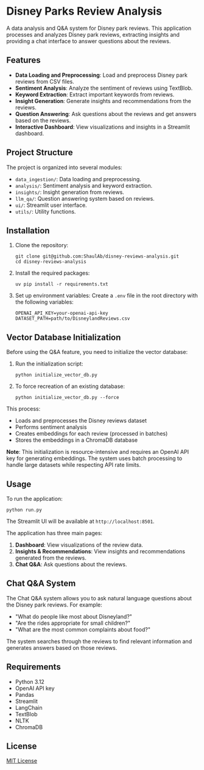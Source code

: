 # Disney Parks Review Analysis

A data analysis and Q&A system for Disney park reviews. This application processes and analyzes Disney park reviews, extracting insights and providing a chat interface to answer questions about the reviews.

## Features

- **Data Loading and Preprocessing**: Load and preprocess Disney park reviews from CSV files.
- **Sentiment Analysis**: Analyze the sentiment of reviews using TextBlob.
- **Keyword Extraction**: Extract important keywords from reviews.
- **Insight Generation**: Generate insights and recommendations from the reviews.
- **Question Answering**: Ask questions about the reviews and get answers based on the reviews.
- **Interactive Dashboard**: View visualizations and insights in a Streamlit dashboard.

## Project Structure

The project is organized into several modules:

- `data_ingestion/`: Data loading and preprocessing.
- `analysis/`: Sentiment analysis and keyword extraction.
- `insights/`: Insight generation from reviews.
- `llm_qa/`: Question answering system based on reviews.
- `ui/`: Streamlit user interface.
- `utils/`: Utility functions.

## Installation

1. Clone the repository:
   ```
   git clone git@github.com:ShaulAb/disney-reviews-analysis.git
   cd disney-reviews-analysis
   ```

2. Install the required packages:
   ```
   uv pip install -r requirements.txt
   ```

3. Set up environment variables:
   Create a `.env` file in the root directory with the following variables:
   ```
   OPENAI_API_KEY=your-openai-api-key
   DATASET_PATH=path/to/DisneylandReviews.csv
   ```

## Vector Database Initialization

Before using the Q&A feature, you need to initialize the vector database:

1. Run the initialization script:
   ```
   python initialize_vector_db.py
   ```

2. To force recreation of an existing database:
   ```
   python initialize_vector_db.py --force
   ```

This process:
- Loads and preprocesses the Disney reviews dataset
- Performs sentiment analysis
- Creates embeddings for each review (processed in batches)
- Stores the embeddings in a ChromaDB database

**Note**: This initialization is resource-intensive and requires an OpenAI API key for generating embeddings. The system uses batch processing to handle large datasets while respecting API rate limits.

## Usage

To run the application:

```
python run.py
```

The Streamlit UI will be available at `http://localhost:8501`.

The application has three main pages:

1. **Dashboard**: View visualizations of the review data.
2. **Insights & Recommendations**: View insights and recommendations generated from the reviews.
3. **Chat Q&A**: Ask questions about the reviews.

## Chat Q&A System

The Chat Q&A system allows you to ask natural language questions about the Disney park reviews. For example:

- "What do people like most about Disneyland?"
- "Are the rides appropriate for small children?"
- "What are the most common complaints about food?"

The system searches through the reviews to find relevant information and generates answers based on those reviews.

## Requirements

- Python 3.12
- OpenAI API key
- Pandas
- Streamlit
- LangChain
- TextBlob
- NLTK
- ChromaDB

## License

[MIT License](LICENSE)
